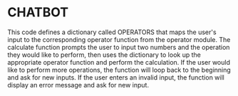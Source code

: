 # CHATBOT

This code defines a dictionary called OPERATORS that maps the user's input to the corresponding operator function from the operator module. The calculate function prompts the user to input two numbers and the operation they would like to perform, then uses the dictionary to look up the appropriate operator function and perform the calculation. If the user would like to perform more operations, the function will loop back to the beginning and ask for new inputs. If the user enters an invalid input, the function will display an error message and ask for new input.
